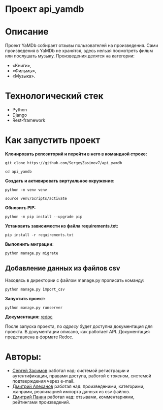 # Проект api_yamdb
# **Описание**
Проект YaMDb собирает отзывы пользователей на произведения.
Сами произведения в YaMDb не хранятся, здесь нельзя посмотреть фильм или послушать музыку.
Произведения делятся на категории: 
 - «Книги»,
 - «Фильмы»,
 - «Музыка».
# **Технологический стек**
 - Python
 - Django
 - Rest-framework
# **Как запустить проект**
 **Клонировать репозиторий и перейти в него в командной строке:**
```
git clone https://github.com/SergeyZasimov7/api_yamdb   
```
```
cd api_yamdb
```
 **Cоздать и активировать виртуальное окружение:**
```
python -m venv venv
```
```
source venv/Scripts/activate
```
 **Обновить PIP:**
```
python -m pip install --upgrade pip
```
 **Установить зависимости из файла requirements.txt:**
```
pip install -r requirements.txt
```
 **Выполнить миграции:**
```
python manage.py migrate
```
## **Добавление данных из файлов csv**
Находясь в директории с файлом manage.py прописать команду:
```
python manage.py import_csv
```
 **Запустить проект:**
```
python manage.py runserver
```
**Документация:**
[redoc](http://127.0.0.1:8000/redoc/) 

После запуска проекта, по _адресу_ будет доступна документация для проекта. В документации описано, как работает API. Документация представлена в формате Redoc.
# **Авторы:**
 - [Сергей Засимов](https://vk.com/idsfdsa) работал над: системой регистрации и аутентификации, правами доступа, работой с токеном, системой подтверждения через e-mail.
 - [Дмитрий Алеханов](https://vk.com/id146149068) работал над: произведеними, категорими, жанрами, реализацией импорта данных из csv файлов.
 - [Дмитрий Панин](https://vk.com/panindn) работал над: отзывами, комментариями, рейтингами произведений.
